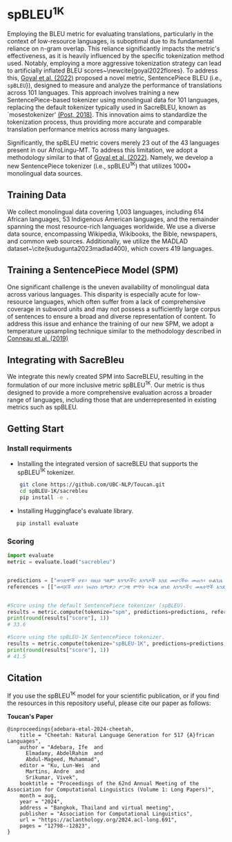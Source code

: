 # spBLEU<sup>1K</sup>
Employing the BLEU metric for evaluating translations, particularly in the context of low-resource languages, is suboptimal due to its fundamental reliance on n-gram overlap. This reliance significantly impacts the metric's effectiveness, as it is heavily influenced by the specific tokenization method used. Notably, employing a more aggressive tokenization strategy can lead to artificially inflated BLEU scores~\newcite{goyal2022flores}. To address this, [Goyal et al. (2022)](https://aclanthology.org/2022.tacl-1.30/) proposed a novel metric, SentencePiece BLEU (i.e., ``spBLEU``}), designed to measure and analyze the performance of translations across 101 languages. This approach involves training a new SentencePiece-based tokenizer using monolingual data for 101 languages, replacing the default tokenizer typically used in SacreBLEU, known as `mosestokenizer' [(Post, 2018)](https://aclanthology.org/W18-6319/). This innovation aims to standardize the tokenization process, thus providing more accurate and comparable translation performance metrics across many languages.

Significantly, the spBLEU metric covers merely 23 out of the 43 languages present in our AfroLingu-MT. To address this limitation, we adopt a methodology similar to that of [Goyal et al. (2022)](https://aclanthology.org/2022.tacl-1.30/). Namely, we develop a new SentencePiece tokenizer (i.e., spBLEU<sup>1K</sup>) that utilizes 1000+ monolingual data sources.

## Training Data
We collect monolingual data covering 1,003 languages, including 614 African languages, 53 Indigenous American languages, and the remainder spanning the most resource-rich languages worldwide. We use a diverse data source, encompassing Wikipedia, Wikibooks, the Bible, newspapers, and common web sources. Additionally, we utilize the MADLAD dataset~\cite{kudugunta2023madlad400}, which covers 419 languages. 


## Training a SentencePiece Model (SPM)
One significant challenge is the uneven availability of monolingual data across various languages. This disparity is especially acute for low-resource languages, which often suffer from a lack of comprehensive coverage in subword units and may not possess a sufficiently large corpus of sentences to ensure a broad and diverse representation of content. To address this issue and enhance the training of our new SPM, we adopt a temperature upsampling technique similar to the methodology described in [Conneau et al. (2019)](https://arxiv.org/abs/1911.02116)

## Integrating with SacreBleu
We integrate this newly created SPM into SacreBLEU, resulting in the formulation of our more inclusive metric spBLEU<sup>1K</sup>. Our metric is thus designed to provide a more comprehensive evaluation across a broader range of languages, including those that are underrepresented in existing metrics such as spBLEU.


## Getting Start
### Install requirments 

- Installing the integrated version of sacreBLEU that supports the spBLEU<sup>1K</sup> tokenizer.

``` bash
    git clone https://github.com/UBC-NLP/Toucan.git
    cd spBLEU-1K/sacrebleu
    pip install -e .
```

- Installing Huggingface's evaluate library.
 ``` bash
    pip install evaluate
```

### Scoring

``` python
import evaluate
metric = evaluate.load("sacrebleu")


predictions = ["ወንድሞች ሆይ፥ በዚህ ዓለም እንግዶችና እንግዶች እንደ መሆናችሁ መጠን፥ ሁልጊዜ እርስ በርሳችሁ ከሚዋጋ ሥጋዊ ምኞት ርሰት እንዳትወድቁ እለምናችኋለሁ።"]
references = [["ወዳጆች ሆይ፥ ነፍስን ከሚዋጋ ሥጋዊ ምኞት ትርቁ ዘንድ እንግዶችና መጻተኞች እንደ መሆናችሁ እለምናችኋለሁ፤"]]


#Score using the default SentencePiece tokenizer (spBLEU).
results = metric.compute(tokenize="spm", predictions=predictions, references=references)
print(round(results["score"], 1))
# 33.6

#Score using the spBLEU-1K SentencePiece tokenizer.
results = metric.compute(tokenize="spBLEU-1K", predictions=predictions, references=references)
print(round(results["score"], 1))
# 41.5

```


## Citation
If you use the spBLEU<sup>1K</sup> model for your scientific publication, or if you find the resources in this repository useful, please cite our paper as follows:


**Toucan's Paper**
```
@inproceedings{adebara-etal-2024-cheetah,
    title = "Cheetah: Natural Language Generation for 517 {A}frican Languages",
    author = "Adebara, Ife  and
      Elmadany, AbdelRahim  and
      Abdul-Mageed, Muhammad",
    editor = "Ku, Lun-Wei  and
      Martins, Andre  and
      Srikumar, Vivek",
    booktitle = "Proceedings of the 62nd Annual Meeting of the Association for Computational Linguistics (Volume 1: Long Papers)",
    month = aug,
    year = "2024",
    address = "Bangkok, Thailand and virtual meeting",
    publisher = "Association for Computational Linguistics",
    url = "https://aclanthology.org/2024.acl-long.691",
    pages = "12798--12823",
}
```